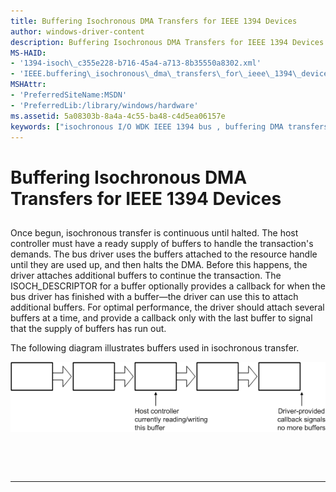 ```yaml
---
title: Buffering Isochronous DMA Transfers for IEEE 1394 Devices
author: windows-driver-content
description: Buffering Isochronous DMA Transfers for IEEE 1394 Devices
MS-HAID:
- '1394-isoch\_c355e228-b716-45a4-a713-8b35550a8302.xml'
- 'IEEE.buffering\_isochronous\_dma\_transfers\_for\_ieee\_1394\_devices'
MSHAttr:
- 'PreferredSiteName:MSDN'
- 'PreferredLib:/library/windows/hardware'
ms.assetid: 5a08303b-8a4a-4c55-ba48-c4d5ea06157e
keywords: ["isochronous I/O WDK IEEE 1394 bus , buffering DMA transfers", "buffers WDK IEEE 1394 bus", "DMA transfers WDK IEEE 1394 bus"]
---
```


# Buffering Isochronous DMA Transfers for IEEE 1394 Devices


## <a href="" id="ddk-buffering-isochronous-dma-transfers-for-ieee-1394-devices-kg"></a>


Once begun, isochronous transfer is continuous until halted. The host controller must have a ready supply of buffers to handle the transaction's demands. The bus driver uses the buffers attached to the resource handle until they are used up, and then halts the DMA. Before this happens, the driver attaches additional buffers to continue the transaction. The ISOCH\_DESCRIPTOR for a buffer optionally provides a callback for when the bus driver has finished with a buffer—the driver can use this to attach additional buffers. For optimal performance, the driver should attach several buffers at a time, and provide a callback only with the last buffer to signal that the supply of buffers has run out.

The following diagram illustrates buffers used in isochronous transfer.

![diagram illustrating buffers used in isochronous transfer](images/1394lin.png)

 

 


--------------------


